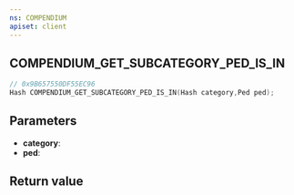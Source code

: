 ```yaml
---
ns: COMPENDIUM
apiset: client
---
```

## COMPENDIUM_GET_SUBCATEGORY_PED_IS_IN

```c
// 0x9B657550DF55EC96
Hash COMPENDIUM_GET_SUBCATEGORY_PED_IS_IN(Hash category,Ped ped);
```


## Parameters
* **category**:
* **ped**:

## Return value

